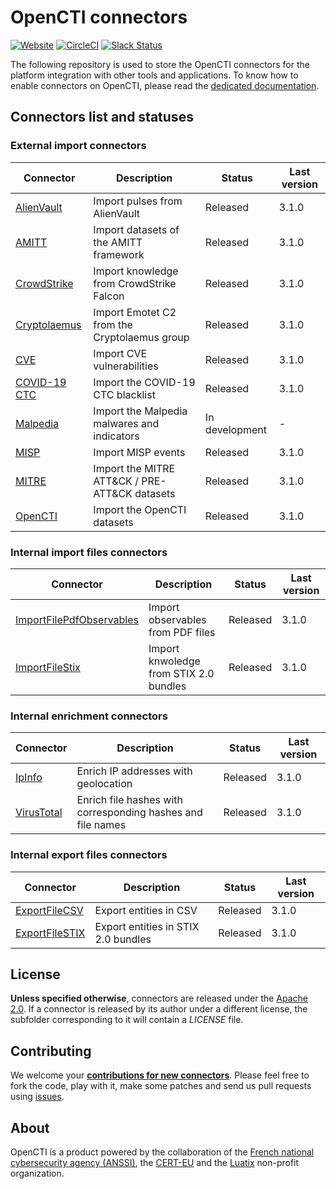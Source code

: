# OpenCTI connectors

[![Website](https://img.shields.io/badge/website-opencti.io-blue.svg)](https://www.opencti.io)
[![CircleCI](https://circleci.com/gh/OpenCTI-Platform/connectors.svg?style=shield)](https://circleci.com/gh/OpenCTI-Platform/connectors/tree/master)
[![Slack Status](https://slack.luatix.org/badge.svg)](https://slack.luatix.org)

The following repository is used to store the OpenCTI connectors for the platform integration with other tools and applications. To know how to enable connectors on OpenCTI, please read the [dedicated documentation](https://opencti-platform.github.io/docs/installation/connectors).

## Connectors list and statuses

### External import connectors 

| Connector                               | Description                                   | Status                    | Last version                    |
| ----------------------------------------|-----------------------------------------------|---------------------------|---------------------------------|
| [AlienVault](alienvault)                | Import pulses from AlienVault                 | Released                  | 3.1.0                           |
| [AMITT](amitt)                          | Import datasets of the AMITT framework        | Released                  | 3.1.0                           |
| [CrowdStrike](crowdstrike)              | Import knowledge from CrowdStrike Falcon      | Released                  | 3.1.0                           |
| [Cryptolaemus](cryptolaemus)            | Import Emotet C2 from the Cryptolaemus group  | Released                  | 3.1.0                           |
| [CVE](cve)                              | Import CVE vulnerabilities                    | Released                  | 3.1.0                           |
| [COVID-19 CTC](cyber-threat-coalition)  | Import the COVID-19 CTC blacklist             | Released                  | 3.1.0                           |
| [Malpedia](malpedia)                    | Import the Malpedia malwares and indicators   | In development            | -                               |
| [MISP](misp)                            | Import MISP events                            | Released                  | 3.1.0                           |
| [MITRE](mitre)                          | Import the MITRE ATT&CK / PRE-ATT&CK datasets | Released                  | 3.1.0                           |
| [OpenCTI](opencti)                      | Import the OpenCTI datasets                   | Released                  | 3.1.0                           |

### Internal import files connectors

| Connector                                               | Description                                   | Status                    | Last version                    |
| --------------------------------------------------------|-----------------------------------------------|---------------------------|---------------------------------|
| [ImportFilePdfObservables](import-file-pdf-observables) | Import observables from PDF files             | Released                  | 3.1.0                           |
| [ImportFileStix](import-file-stix)                      | Import knwoledge from STIX 2.0 bundles        | Released                  | 3.1.0                           |

### Internal enrichment connectors

| Connector                         | Description                                                 | Status                    | Last version                    |
| ----------------------------------|-------------------------------------------------------------|---------------------------|---------------------------------|
| [IpInfo](ipinfo)                  | Enrich IP addresses with geolocation                        | Released                  | 3.1.0                           |
| [VirusTotal](virustotal)          | Enrich file hashes with corresponding hashes and file names | Released                  | 3.1.0                           |

### Internal export files connectors

| Connector                                | Description                                   | Status                    | Last version                    |
| -----------------------------------------|-----------------------------------------------|---------------------------|---------------------------------|
| [ExportFileCSV](export-file-csv)         | Export entities in CSV                        | Released                  | 3.1.0                           |
| [ExportFileSTIX](export-file-stix)       | Export entities in STIX 2.0 bundles           | Released                  | 3.1.0                           |

## License

**Unless specified otherwise**, connectors are released under the [Apache 2.0](https://github.com/OpenCTI-Platform/connectors/blob/master/LICENSE). If a connector is released by its author under a different license, the subfolder corresponding to it will contain a *LICENSE* file.

## Contributing

We welcome your **[contributions for new connectors](https://opencti-platform.github.io/docs/development/connectors)**. Please feel free to fork the code, play with it, make some patches and send us pull requests using [issues](https://github.com/OpenCTI-Platform/connectors/issues).

## About

OpenCTI is a product powered by the collaboration of the [French national cybersecurity agency (ANSSI)](https://ssi.gouv.fr), the [CERT-EU](https://cert.europa.eu) and the [Luatix](https://www.luatix.org) non-profit organization.

